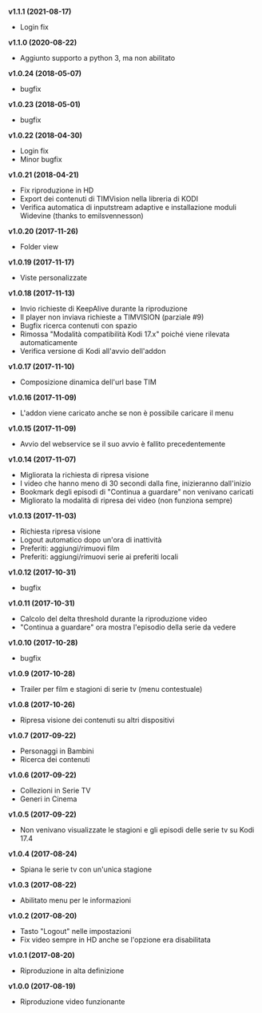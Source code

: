 **v1.1.1 (2021-08-17)**
- Login fix

**v1.1.0 (2020-08-22)**
- Aggiunto supporto a python 3, ma non abilitato

**v1.0.24 (2018-05-07)**
- bugfix

**v1.0.23 (2018-05-01)**
- bugfix

**v1.0.22 (2018-04-30)**
- Login fix
- Minor bugfix

**v1.0.21 (2018-04-21)**
- Fix riproduzione in HD
- Export dei contenuti di TIMVision nella libreria di KODI
- Verifica automatica di inputstream adaptive e installazione moduli Widevine (thanks to emilsvennesson)

**v1.0.20 (2017-11-26)**
- Folder view

**v1.0.19 (2017-11-17)**
- Viste personalizzate

**v1.0.18 (2017-11-13)**
- Invio richieste di KeepAlive durante la riproduzione
- Il player non inviava richieste a TIMVISION (parziale #9)
- Bugfix ricerca contenuti con spazio
- Rimossa "Modalità compatibilità Kodi 17.x" poiché viene rilevata automaticamente
- Verifica versione di Kodi all'avvio dell'addon

**v1.0.17 (2017-11-10)**
- Composizione dinamica dell'url base TIM

**v1.0.16 (2017-11-09)**
- L'addon viene caricato anche se non è possibile caricare il menu

**v1.0.15 (2017-11-09)**
- Avvio del webservice se il suo avvio è fallito precedentemente

**v1.0.14 (2017-11-07)**
- Migliorata la richiesta di ripresa visione
- I video che hanno meno di 30 secondi dalla fine, inizieranno dall'inizio
- Bookmark degli episodi di "Continua a guardare" non venivano caricati
- Migliorato la modalità di ripresa dei video (non funziona sempre)

**v1.0.13 (2017-11-03)**
- Richiesta ripresa visione
- Logout automatico dopo un'ora di inattività
- Preferiti: aggiungi/rimuovi film
- Preferiti: aggiungi/rimuovi serie ai preferiti locali

**v1.0.12 (2017-10-31)**
- bugfix

**v1.0.11 (2017-10-31)**
- Calcolo del delta threshold durante la riproduzione video
- "Continua a guardare" ora mostra l'episodio della serie da vedere

**v1.0.10 (2017-10-28)**
- bugfix

**v1.0.9 (2017-10-28)**
- Trailer per film e stagioni di serie tv (menu contestuale)

**v1.0.8 (2017-10-26)**
- Ripresa visione dei contenuti su altri dispositivi

**v1.0.7 (2017-09-22)**
- Personaggi in Bambini
- Ricerca dei contenuti

**v1.0.6 (2017-09-22)**
- Collezioni in Serie TV
- Generi in Cinema

**v1.0.5 (2017-09-22)**
- Non venivano visualizzate le stagioni e gli episodi delle serie tv su Kodi 17.4

**v1.0.4 (2017-08-24)**
- Spiana le serie tv con un'unica stagione

**v1.0.3 (2017-08-22)**
- Abilitato menu per le informazioni

**v1.0.2 (2017-08-20)**
- Tasto "Logout" nelle impostazioni
- Fix video sempre in HD anche se l'opzione era disabilitata

**v1.0.1 (2017-08-20)**
- Riproduzione in alta definizione

**v1.0.0 (2017-08-19)**
- Riproduzione video funzionante